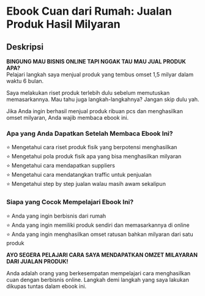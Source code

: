 # Ebook Cuan dari Rumah: Jualan Produk Hasil Milyaran

## Deskripsi

**BINGUNG MAU BISNIS ONLINE TAPI NGGAK TAU MAU JUAL PRODUK APA?**  
Pelajari langkah saya menjual produk yang tembus omset 1,5 milyar dalam waktu 6 bulan.

Saya melakukan riset produk terlebih dulu sebelum memutuskan memasarkannya. Mau tahu juga langkah-langkahnya? Jangan skip dulu yah.

Jika Anda ingin berhasil menjual produk ribuan pcs dan menghasilkan omset milyaran, Anda wajib membaca ebook ini.

### Apa yang Anda Dapatkan Setelah Membaca Ebook Ini?

⭐️ Mengetahui cara riset produk fisik yang berpotensi menghasilkan  
⭐️ Mengetahui pola produk fisik apa yang bisa menghasilkan milyaran  
⭐️ Mengetahui cara mendapatkan suppliers  
⭐️ Mengetahui cara mendatangkan traffic untuk penjualan  
⭐️ Mengetahui step by step jualan walau masih awam sekalipun  

### Siapa yang Cocok Mempelajari Ebook Ini?

⭐️ Anda yang ingin berbisnis dari rumah  
⭐️ Anda yang ingin memiliki produk sendiri dan memasarkannya di online  
⭐️ Anda yang ingin menghasilkan omset ratusan bahkan milyaran dari satu produk  

**AYO SEGERA PELAJARI CARA SAYA MENDAPATKAN OMZET MILAYARAN DARI JUALAN PRODUK!**

Anda adalah orang yang berkesempatan mempelajari cara menghasilkan cuan dengan berbisnis online. Langkah demi langkah yang saya lakukan dikupas tuntas dalam ebook ini.
